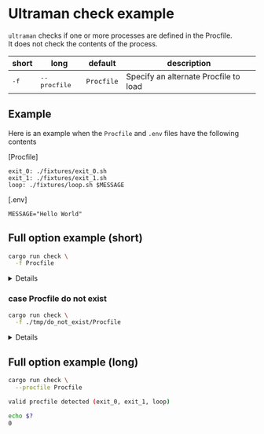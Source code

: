 # Ultraman check example

`ultraman` checks if one or more processes are defined in the Procfile.  
It does not check the contents of the process.

|short|long|default|description|
|-----|----|-------|-----------|
|<kbd>-f</kbd>|<kbd>--procfile</kbd>|`Procfile`|Specify an alternate Procfile to load|

## Example

Here is an example when the `Procfile` and `.env` files have the following contents

[Procfile]
```
exit_0: ./fixtures/exit_0.sh
exit_1: ./fixtures/exit_1.sh
loop: ./fixtures/loop.sh $MESSAGE
```

[.env]
```
MESSAGE="Hello World"
```

## Full option example (short)

```bash
cargo run check \
  -f Procfile
```

<details>

```bash
valid procfile detected (exit_0, exit_1, loop)
```

```bash
echo $?
0
```

</details>

### case Procfile do not exist

```bash
cargo run check \
  -f ./tmp/do_not_exist/Procfile
```

<details>

```bash
./tmp/do_not_exist/Procfile does not exist.
```

```bash
echo $?
1
```

</details>

## Full option example (long)

```bash
cargo run check \
  --procfile Procfile
```

```bash
valid procfile detected (exit_0, exit_1, loop)
```

```bash
echo $?
0
```
